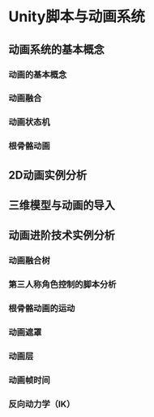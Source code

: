 # Unity脚本与动画系统



## 动画系统的基本概念



### 动画的基本概念



### 动画融合



### 动画状态机



### 根骨骼动画



## 2D动画实例分析



## 三维模型与动画的导入



## 动画进阶技术实例分析

### 动画融合树



### 第三人称角色控制的脚本分析



### 根骨骼动画的运动



### 动画遮罩



### 动画层



### 动画帧时间



### 反向动力学（IK）